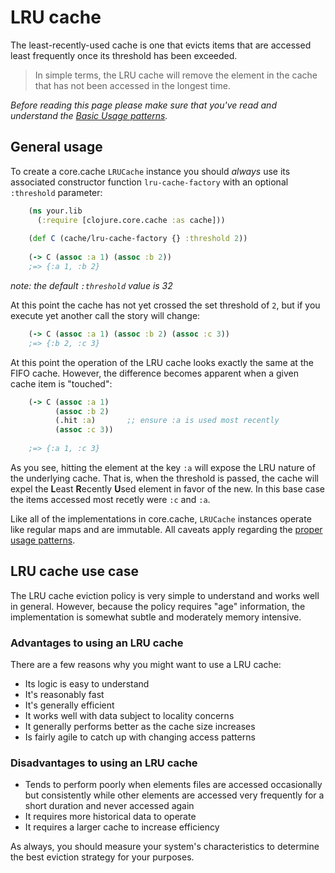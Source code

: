 LRU cache
==========

The least-recently-used cache is one that evicts items that are accessed least frequently once its threshold has been exceeded.

> In simple terms, the LRU cache will remove the element in the cache that has not been accessed in the longest time.

*Before reading this page please make sure that you've read and understand the [Basic Usage patterns](./Using.md).*

General usage
-------------

To create a core.cache `LRUCache` instance you should *always* use its associated constructor function `lru-cache-factory` with an optional `:threshold` parameter:

```clojure
    (ns your.lib 
      (:require [clojure.core.cache :as cache]))
	
    (def C (cache/lru-cache-factory {} :threshold 2))
    
    (-> C (assoc :a 1) (assoc :b 2))
	;=> {:a 1, :b 2}
```

*note: the default `:threshold` value is 32*

At this point the cache has not yet crossed the set threshold of `2`, but if you execute yet another call the story will change:

```clojure
    (-> C (assoc :a 1) (assoc :b 2) (assoc :c 3))
	;=> {:b 2, :c 3}
```

At this point the operation of the LRU cache looks exactly the same at the FIFO cache.  However, the difference becomes apparent when a given cache item is "touched":

```clojure
    (-> C (assoc :a 1) 
          (assoc :b 2) 
          (.hit :a)       ;; ensure :a is used most recently
          (assoc :c 3))
    
    ;=> {:a 1, :c 3}
```

As you see, hitting the element at the key `:a` will expose the LRU nature of the underlying cache.  That is, when the threshold is passed, the cache will expel the **L**east **R**ecently **U**sed element in favor of the new.  In this base case the items accessed most recetly were `:c` and `:a`.

Like all of the implementations in core.cache, `LRUCache` instances operate like regular maps and are immutable. All caveats apply regarding the [proper usage patterns](./Using.md).

LRU cache use case
------------------

The LRU cache eviction policy is very simple to understand and works well in general.  However, because the policy requires "age" information, the implementation is somewhat subtle and moderately memory intensive.

### Advantages to using an LRU cache

There are a few reasons why you might want to use a LRU cache:

 * Its logic is easy to understand
 * It's reasonably fast
 * It's generally efficient
 * It works well with data subject to locality concerns
 * It generally performs better as the cache size increases
 * Is fairly agile to catch up with changing access patterns

### Disadvantages to using an LRU cache

 * Tends to perform poorly when elements files are accessed occasionally but consistently while other elements are accessed very frequently for a short duration and never accessed again
 * It requires more historical data to operate
 * It requires a larger cache to increase efficiency
 
As always, you should measure your system's characteristics to determine the best eviction strategy for your purposes.
